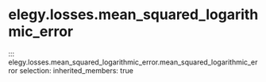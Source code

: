 
# elegy.losses.mean_squared_logarithmic_error
::: elegy.losses.mean_squared_logarithmic_error.mean_squared_logarithmic_error
    selection:
        inherited_members: true